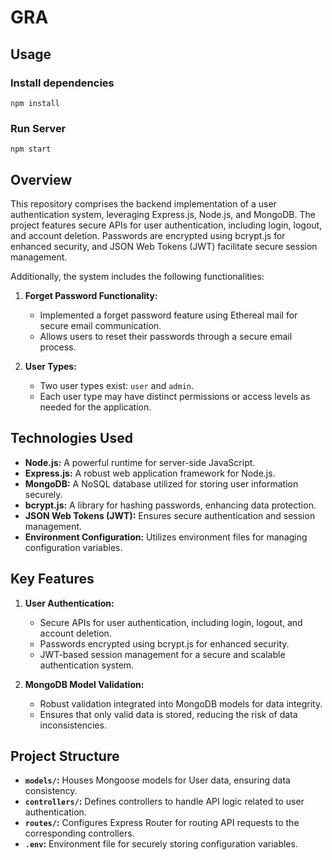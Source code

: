 # GRA
## Usage

### Install dependencies
```
npm install
```

### Run Server 
```
npm start
```

## Overview

This repository comprises the backend implementation of a user authentication system, leveraging Express.js, Node.js, and MongoDB. The project features secure APIs for user authentication, including login, logout, and account deletion. Passwords are encrypted using bcrypt.js for enhanced security, and JSON Web Tokens (JWT) facilitate secure session management.

Additionally, the system includes the following functionalities:

1. **Forget Password Functionality:**
   - Implemented a forget password feature using Ethereal mail for secure email communication.
   - Allows users to reset their passwords through a secure email process.

2. **User Types:**
   - Two user types exist: `user` and `admin`.
   - Each user type may have distinct permissions or access levels as needed for the application.

## Technologies Used

- **Node.js:** A powerful runtime for server-side JavaScript.
- **Express.js:** A robust web application framework for Node.js.
- **MongoDB:** A NoSQL database utilized for storing user information securely.
- **bcrypt.js:** A library for hashing passwords, enhancing data protection.
- **JSON Web Tokens (JWT):** Ensures secure authentication and session management.
- **Environment Configuration:** Utilizes environment files for managing configuration variables.

## Key Features

1. **User Authentication:**
   - Secure APIs for user authentication, including login, logout, and account deletion.
   - Passwords encrypted using bcrypt.js for enhanced security.
   - JWT-based session management for a secure and scalable authentication system.

2. **MongoDB Model Validation:**
   - Robust validation integrated into MongoDB models for data integrity.
   - Ensures that only valid data is stored, reducing the risk of data inconsistencies.

## Project Structure

- **`models/`:** Houses Mongoose models for User data, ensuring data consistency.
- **`controllers/`:** Defines controllers to handle API logic related to user authentication.
- **`routes/`:** Configures Express Router for routing API requests to the corresponding controllers.
- **`.env`:** Environment file for securely storing configuration variables.


